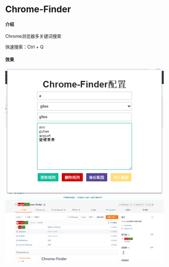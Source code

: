 # Chrome-Finder

#### 介绍

Chrome浏览器多关键词搜索

快速搜索：Ctrl + Q

#### 效果

![setting](./docs/setting.png)
![chrome-finder](./docs/chrome-finder.png)